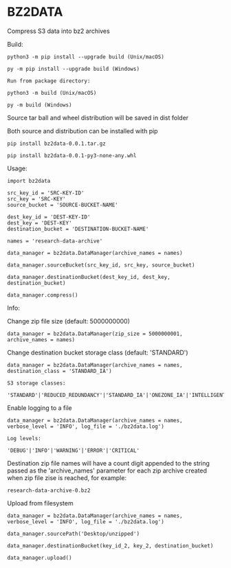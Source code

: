 
# BZ2DATA

Compress S3 data into bz2 archives


Build:

	python3 -m pip install --upgrade build (Unix/macOS)
	
    py -m pip install --upgrade build (Windows)

    Run from package directory:
    
    python3 -m build (Unix/macOS)
	
    py -m build (Windows)

Source tar ball and wheel distribution will be saved in dist folder

Both source and distribution can be installed with pip

	pip install bz2data-0.0.1.tar.gz	

	pip install bz2data-0.0.1-py3-none-any.whl


Usage:

    import bz2data

    src_key_id = 'SRC-KEY-ID'
    src_key = 'SRC-KEY'
    source_bucket = 'SOURCE-BUCKET-NAME'

    dest_key_id = 'DEST-KEY-ID'
    dest_key = 'DEST-KEY'
    destination_bucket = 'DESTINATION-BUCKET-NAME'
    
    names = 'research-data-archive'

    data_manager = bz2data.DataManager(archive_names = names)
    
    data_manager.sourceBucket(src_key_id, src_key, source_bucket)

    data_manager.destinationBucket(dest_key_id, dest_key, destination_bucket)

    data_manager.compress()


Info:

Change zip file size (default: 5000000000)

    data_manager = bz2data.DataManager(zip_size = 5000000001, archive_names = names)

Change destination bucket storage class (default: 'STANDARD')

    data_manager = bz2data.DataManager(archive_names = names, destination_class = 'STANDARD_IA')

    S3 storage classes:

    'STANDARD'|'REDUCED_REDUNDANCY'|'STANDARD_IA'|'ONEZONE_IA'|'INTELLIGENT_TIERING'|'GLACIER'|'DEEP_ARCHIVE'|'OUTPOSTS'|'GLACIER_IR'|'SNOW'|'EXPRESS_ONEZONE'
    
Enable logging to a file

    data_manager = bz2data.DataManager(archive_names = names, verbose_level = 'INFO', log_file = './bz2data.log')

    Log levels:

    'DEBUG'|'INFO'|'WARNING'|'ERROR'|'CRITICAL'
 
Destination zip file names will have a count digit appended to the 
string passed as the 'archive_names' parameter for each zip archive created when 
zip file zise is reached, for example:

    research-data-archive-0.bz2

Upload from filesystem

    data_manager = bz2data.DataManager(archive_names = names, verbose_level = 'INFO', log_file = './bz2data.log')
    
    data_manager.sourcePath('Desktop/unzipped')

    data_manager.destinationBucket(key_id_2, key_2, destination_bucket)

    data_manager.upload()


